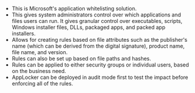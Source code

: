 * This is Microsoft's application whitelisting solution.
* This gives system administrators control over which applications and files users can run. It gives granular control over executables, scripts, Windows installer files, DLLs, packaged apps, and packed app installers.
* Allows for creating rules based on file attributes such as the publisher's name (which can be derived from the digital signature), product name, file name, and version.
* Rules can also be set up based on file paths and hashes.
* Rules can be applied to either security groups or individual users, based on the business need.
* AppLocker can be deployed in audit mode first to test the impact before enforcing all of the rules.
